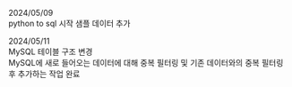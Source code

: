 2024/05/09  
python to sql 시작
샘플 데이터 추가

2024/05/11  
MySQL 테이블 구조 변경  
MySQL에 새로 들어오는 데이터에 대해 중복 필터링 및 기존 데이터와의 중복 필터링 후 추가하는 작업 완료